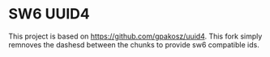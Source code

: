 # SW6 UUID4

This project is based on https://github.com/gpakosz/uuid4. This fork simply remnoves the dashesd between the chunks to provide sw6 compatible ids.
